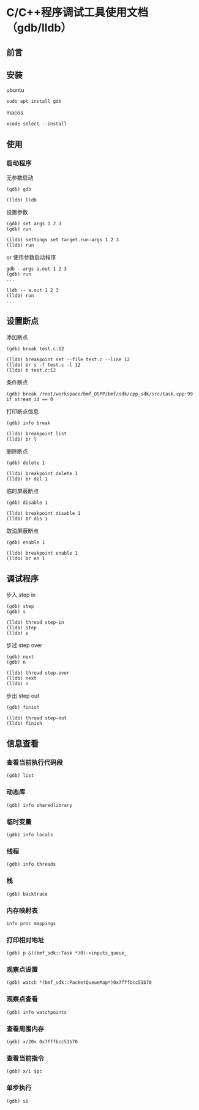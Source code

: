 # C/C++程序调试工具使用文档（gdb/lldb）

## 前言


## 安装

ubuntu
```
sudo apt install gdb
```

macos
```
xcode-select --install
```

## 使用

### 启动程序

无参数启动
```
(gdb) gdb
```
```
(lldb) lldb
```

设置参数
```
(gdb) set args 1 2 3
(gdb) run
```
```
(lldb) settings set target.run-args 1 2 3
(lldb) run
```

or 使用参数启动程序
```
gdb --args a.out 1 2 3
(gdb) run
...
```
```
lldb -- a.out 1 2 3
(lldb) run
...
```

## 设置断点

添加断点
```
(gdb) break test.c:12
```

```
(lldb) breakpoint set --file test.c --line 12
(lldb) br s -f test.c -l 12
(lldb) b test.c:12
```

条件断点
```
(gdb) break /root/workspace/bmf_OSPP/bmf/sdk/cpp_sdk/src/task.cpp:99 if stream_id == 0
```

打印断点信息
```
(gdb) info break
```

```
(lldb) breakpoint list
(lldb) br l
```

删除断点
```
(gdb) delete 1
```
```
(lldb) breakpoint delete 1
(lldb) br del 1
```
临时屏蔽断点
```
(gdb) disable 1
```
```
(lldb) breakpoint disable 1
(lldb) br dis 1
```


取消屏蔽断点
```
(gdb) enable 1
```
```
(lldb) breakpoint enable 1
(lldb) br en 1
```


## 调试程序

步入 step in

```
(gdb) step
(gdb) s
```

```
(lldb) thread step-in
(lldb) step
(lldb) s
```
步过 step over
```
(gdb) next
(gdb) n
```
```
(lldb) thread step-over
(lldb) next
(lldb) n
```

步出 step out
```
(gdb) finish
```

```
(lldb) thread step-out
(lldb) finish
```

## 信息查看
### 查看当前执行代码段
```
(gdb) list
```
### 动态库
```
(gdb) info sharedlibrary 
```
### 临时变量
```
(gdb) info locals
```
### 线程
```
(gdb) info threads
```
### 栈
```
(gdb) backtrace
```
### 内存映射表
```
info proc mappings
```
### 打印相对地址
```
(gdb) p &((bmf_sdk::Task *)0)->inputs_queue_
```
### 观察点设置
```
(gdb) watch *(bmf_sdk::PacketQueueMap*)0x7fffbcc51b70
```
### 观察点查看
```
(gdb) info watchpoints
```
### 查看周围内存
```
(gdb) x/20x 0x7fffbcc51b70
```
### 查看当前指令
```
(gdb) x/i $pc
```
### 单步执行
```
(gdb) si
```

